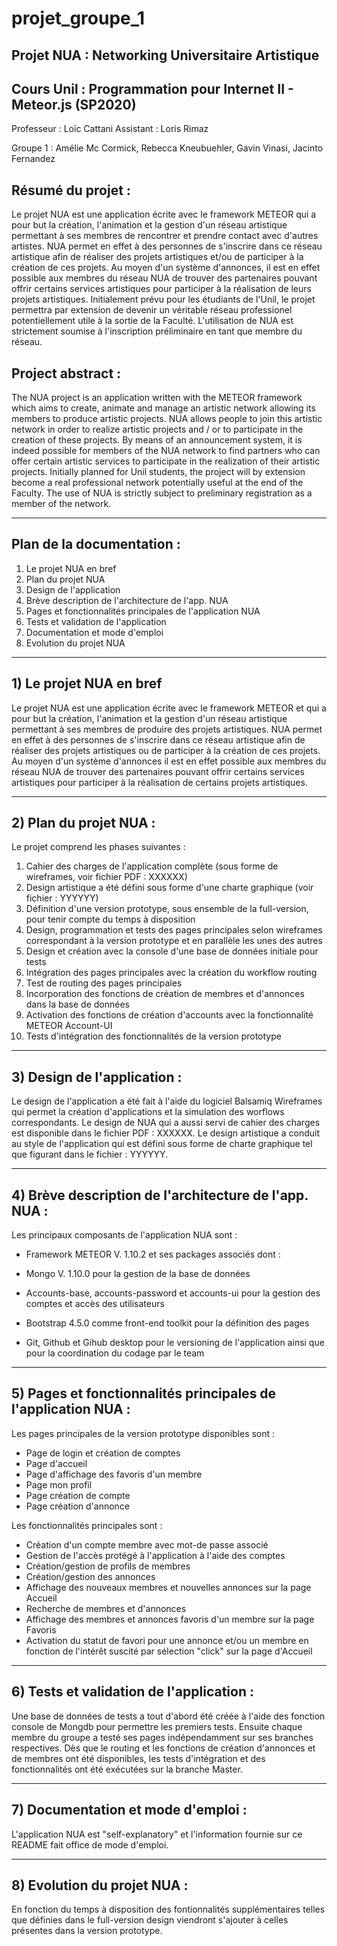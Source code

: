 # projet_groupe_1

## Projet NUA : Networking Universitaire Artistique

## Cours Unil : Programmation pour Internet II - Meteor.js (SP2020)

Professeur : Loïc Cattani
Assistant : Loris Rimaz

Groupe 1 : Amélie Mc Cormick, Rebecca Kneubuehler, Gavin Vinasi, Jacinto Fernandez

## Résumé du projet :

Le projet NUA est une application écrite avec le framework METEOR qui a pour but la création, l'animation et la gestion d'un réseau artistique permettant à ses membres de rencontrer et prendre contact avec d'autres artistes. 
NUA permet en effet à des personnes de s'inscrire dans ce réseau artistique afin de réaliser des projets artistiques et/ou de participer à la création de ces projets.
Au moyen d'un système d'annonces, il est en effet possible aux membres du réseau NUA de trouver des partenaires pouvant offrir certains services artistiques pour participer à la réalisation de leurs projets artistiques.
Initialement prévu pour les étudiants de l'Unil, le projet permettra par extension de devenir un véritable réseau professionel potentiellement utile à la sortie de la Faculté.
L'utilisation de NUA est strictement soumise à l'inscription préliminaire en tant que membre du réseau.

## Project abstract :

The NUA project is an application written with the METEOR framework which aims to create, animate and manage an artistic network allowing its members to produce artistic projects.
NUA allows people to join this artistic network in order to realize artistic projects and / or to participate in the creation of these projects.
By means of an announcement system, it is indeed possible for members of the NUA network to find partners who can offer certain artistic services to participate in the realization of
their artistic projects.
Initially planned for Unil students, the project will by extension become a real professional network potentially useful at the end of the Faculty.
The use of NUA is strictly subject to preliminary registration as a member of the network.

_____________________________________________________________________________________________________________________________________

## Plan de la documentation :

1) Le projet NUA en bref
2) Plan du projet NUA
3) Design de l'application
4) Brève description de l'architecture de l'app. NUA 
5) Pages et fonctionnalités principales de l'application NUA 
6) Tests et validation de l'application 
7) Documentation et mode d'emploi 
8) Evolution du projet NUA 

_____________________________________________________________________________________________________________________________________

## 1) Le projet NUA en bref 

Le projet NUA est une application écrite avec le framework METEOR et qui a pour but la création, l'animation et la gestion d'un réseau artistique permettant à ses membres de produire des projets artistiques. NUA permet en effet à des personnes de s'inscrire dans ce réseau artistique afin de réaliser des projets artistiques ou de participer à la création de ces projets.
Au moyen d'un système d'annonces il est en effet possible aux membres du réseau NUA de trouver des partenaires pouvant offrir certains services artistiques pour participer à la réalisation de certains 
projets artistiques.

_____________________________________________________________________________________________________________________________________

## 2) Plan du projet NUA :

Le projet comprend les phases suivantes :

1.  Cahier des charges de l'application complète (sous forme de wireframes, voir fichier PDF : XXXXXX)
2.  Design artistique a été défini sous forme d'une charte graphique (voir fichier : YYYYYY)
3.  Définition d'une version prototype, sous ensemble de la full-version, pour tenir compte du temps à disposition
4.  Design, programmation et tests des pages principales selon wireframes correspondant à la version prototype et en parallèle les  unes des autres
5.  Design et création avec la console d'une base de données initiale pour tests
6.  Intégration des pages principales avec la création du workflow routing
7.  Test de routing des pages principales
8.  Incorporation des fonctions de création de membres et d'annonces dans la base de données
9.  Activation des fonctions de création d'accounts avec la fonctionnalité METEOR Account-UI
10. Tests d'intégration des fonctionnalités de la version prototype

_____________________________________________________________________________________________________________________________________

## 3) Design de l'application :

Le design de l'application a été fait à l'aide du logiciel Balsamiq Wireframes qui permet la création d'applications et la simulation des worflows correspondants. Le design de NUA qui a aussi servi de cahier des charges est disponible dans le fichier PDF : XXXXXX.
Le design artistique a conduit au style de l'application qui est défini sous forme de charte graphique tel que figurant dans le fichier : YYYYYY.

_____________________________________________________________________________________________________________________________________

## 4) Brève description de l'architecture de l'app. NUA :

Les principaux composants de l'application NUA sont :

- Framework METEOR V. 1.10.2 et ses packages associés dont :
- Mongo V. 1.10.0 pour la gestion de la base de données
- Accounts-base, accounts-password et accounts-ui pour la gestion des comptes et accès des utilisateurs
- Bootstrap 4.5.0 comme front-end toolkit pour la définition des pages

- Git, Github et Gihub desktop pour le versioning de l'application ainsi que pour la coordination du codage par le team

_____________________________________________________________________________________________________________________________________

## 5) Pages et fonctionnalités principales de l'application NUA :

Les pages principales de la version prototype disponibles sont :

- Page de login et création de comptes
- Page d'accueil
- Page d'affichage des favoris d'un membre
- Page mon profil
- Page création de compte
- Page création d'annonce

Les fonctionnalités principales sont :

- Création d'un compte membre avec mot-de passe associé
- Gestion de l'accès protégé à l'application à l'aide des comptes 
- Création/gestion de profils de membres
- Création/gestion des annonces
- Affichage des nouveaux membres et nouvelles annonces sur la page Accueil
- Recherche de membres et d'annonces
- Affichage des membres et annonces favoris d'un membre sur la page Favoris
- Activation du statut de favori pour une annonce et/ou un membre en fonction de l'intérêt suscité par sélection "click" sur la page d'Accueil

_____________________________________________________________________________________________________________________________________

## 6) Tests et validation de l'application :

Une base de données de tests a tout d'abord été créée à l'aide des fonction console de Mongdb pour permettre les premiers tests. Ensuite chaque membre du groupe a testé ses pages indépendamment sur ses branches respectives. Dès que le routing et les fonctions de création d'annonces et de membres ont été disponibles, les tests d'intégration et des fonctionnalités ont été exécutées sur la branche Master.

_____________________________________________________________________________________________________________________________________

## 7) Documentation et mode d'emploi :

L'application NUA est "self-explanatory" et l'information fournie sur ce README fait office de mode d'emploi.

_____________________________________________________________________________________________________________________________________


## 8) Evolution du projet NUA :

En fonction du temps à disposition des fontionnalités supplémentaires telles que définies dans le full-version design viendront s'ajouter à celles présentes dans la version prototype.

